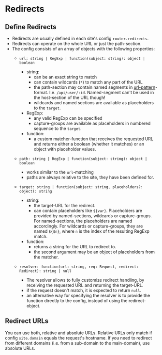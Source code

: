 # Redirects

## Define Redirects

* Redirects are usually defined in each site's config `router.redirects`.
* Redirects can operate on the whole URL or just the path-section.
* The config consists of an array of objects with the following properties:
  * `url: string | RegExp | function(subject: string): object | boolean`
    * string:
      * can be an exact string to match
      * can contain wildcards (`*`) to match any part of the URL
      * the path-section may contain named segments in [url-pattern](https://www.npmjs.com/package/url-pattern)-format. 
        I.e. `/api/user/:id`. Named-segment can't be used in the host-section of the URL though!
      * wildcards and named sections are available as placeholders to the `target`.
    * RegExp:
      * any valid RegExp can be specified
      * capture-groups are available as placeholders in numbered sequence to the `target`.
    * function:
      * a custom matcher-function that receives the requested URL and returns either a
        boolean (whether it matches) or an object with placeholder values.
  * `path: string | RegExp | function(subject: string): object | boolean`
    * works similar to the `url`-matching
    * paths are always relative to the site, they have been defined for.
  * `target: string | function(subject: string, placeholders?: object): string`
    * string:
      * the target-URL for the redirect.
      * can contain placeholders like `${var}`. Placeholders are provided by named-sections, wildcards
        or capture-groups. For named-sections, the placeholders are named accordingly. For wildcards or
        capture-groups, they are named `${$n}`, where `n` is the index of the resulting RegExp match.
    * function:
      * returns a string for the URL to redirect to.
      * the second argument may be an object of placeholders from the matcher.

  * `resolver: function(url: string, req: Request, redirect: Redirect): string | null`
    * The resolver allows to fully customize redirect handling, by receiving the requested URL
      and returning the target-URL.
    * if the request doesn't match, it is expected to return `null`.
    * an alternative way for specifying the resolver is to provide the function directly to the config,
      instead of using the redirect-object.

## Redirect URLs

You can use both, relative and absolute URLs. Relative URLs only match if config `site.domain` equals the request's hostname.
If you need to redirect from different domains (i.e. from a sub-domain to the main-domain), use absolute URLs.
